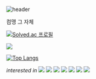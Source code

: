 ![header](https://capsule-render.vercel.app/api?type=waving&color=gradient&height=300&section=header&text=Welcome&fontSize=90&fontAlignY=35)  


컴맹 그 자체  


[![Solved.ac
프로필](http://mazassumnida.wtf/api/v2/generate_badge?boj=huzan2)](https://solved.ac/huzan2)  

<img src="http://mazandi.herokuapp.com/api?handle=huzan2&theme=warm"/>

[![Top Langs](https://github-readme-stats.vercel.app/api/top-langs/?username=huzan2&layout=compact)](https://github.com/huzan2/github-readme-stats)

*interested in*
<img src="https://img.shields.io/badge/React-61DAFB?style=flat&logo=React&logoColor=white"/>
<img src="https://img.shields.io/badge/CSS-1572B6?style=flat&logo=CSS3&logoColor=white"/>
<img src="https://img.shields.io/badge/C++-00599C?style=flat&logo=C++&logoColor=white"/>
<img src="https://img.shields.io/badge/Python-3776AB?style=flat&logo=Python&logoColor=white"/>
<img src="https://img.shields.io/badge/Node.js-339933?style=flat&logo=Node.js&logoColor=white"/>
<img src="https://img.shields.io/badge/Kotlin-7F52FF?style=flat&logo=Kotlin&logoColor=white"/>
<img src="https://img.shields.io/badge/Spring-6DB33F?style=flat&logo=Spring&logoColor=white"/>

